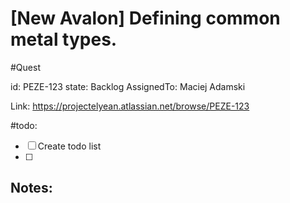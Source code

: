 # [New Avalon] Defining common metal types.
#Quest

id: PEZE-123
state: Backlog
AssignedTo: Maciej Adamski

Link: https://projectelyean.atlassian.net/browse/PEZE-123



#todo:
- [ ] Create todo list
- [ ] 

## Notes:

